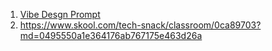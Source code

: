 1. [Vibe Desgn Prompt](https://docs.google.com/document/d/1qgaI_WTqxmoqJfEMvml3lT6SunMFkipnqPXycd-sjl8/edit?tab=t.qm6n4oqkjgj4#heading=h.6yajjro9bdax)
2. https://www.skool.com/tech-snack/classroom/0ca89703?md=0495550a1e364176ab767175e463d26a